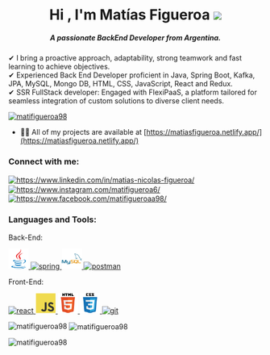 <h1 align="center"><b>Hi , I'm Matías Figueroa </b><img src="https://media.giphy.com/media/hvRJCLFzcasrR4ia7z/giphy.gif" width="35"></h1>
<h5 align="center">A passionate BackEnd Developer from Argentina.</h5>

✔ I bring a proactive approach, adaptability, strong teamwork and fast learning to achieve objectives.<br>
✔ Experienced Back End Developer proficient in Java, Spring Boot, Kafka, JPA, MySQL, Mongo DB, HTML, CSS, JavaScript, React and Redux. <br>
✔ SSR FullStack developer: Engaged with FlexiPaaS, a platform tailored for seamless integration of custom solutions to diverse client needs. <br>

<p align="left"> <a href="https://github.com/ryo-ma/github-profile-trophy"><img src="https://github-profile-trophy.vercel.app/?username=matifigueroa98" alt="matifigueroa98" /></a> </p>

- 👨‍💻 All of my projects are available at [https://matiasfigueroa.netlify.app/](https://matiasfigueroa.netlify.app/)

<h3 align="left">Connect with me:</h3>
<p align="left">
<a href="https://linkedin.com/in/https://www.linkedin.com/in/matias-nicolas-figueroa/" target="blank"><img align="center" src="https://raw.githubusercontent.com/rahuldkjain/github-profile-readme-generator/master/src/images/icons/Social/linked-in-alt.svg" alt="https://www.linkedin.com/in/matias-nicolas-figueroa/" height="30" width="40" /></a>
<a href="https://instagram.com/https://www.instagram.com/matifigueroa6/" target="blank"><img align="center" src="https://raw.githubusercontent.com/rahuldkjain/github-profile-readme-generator/master/src/images/icons/Social/instagram.svg" alt="https://www.instagram.com/matifigueroa6/" height="30" width="40" /></a>
  <a href="https://fb.com/https://www.facebook.com/matifigueroaa98/" target="blank"><img align="center" src="https://raw.githubusercontent.com/rahuldkjain/github-profile-readme-generator/master/src/images/icons/Social/facebook.svg" alt="https://www.facebook.com/matifigueroaa98/" height="30" width="40" /></a>
</p>

<h3 align="left">Languages and Tools:</h3>
<p align="left"> 
  <p align="left">Back-End: </p> 
   <a href="https://www.java.com" target="_blank" rel="noreferrer"> <img src="https://raw.githubusercontent.com/devicons/devicon/master/icons/java/java-original.svg" alt="java" width="40" height="40"/> </a>
   <a href="https://spring.io/" target="_blank" rel="noreferrer"> <img src="https://www.vectorlogo.zone/logos/springio/springio-icon.svg" alt="spring" width="40" height="40"/> </a>
    <a href="https://www.mysql.com/" target="_blank" rel="noreferrer"> <img src="https://raw.githubusercontent.com/devicons/devicon/master/icons/mysql/mysql-original-wordmark.svg" alt="mysql" width="40" height="40"/> </a>
     <a href="https://postman.com" target="_blank" rel="noreferrer"> <img src="https://www.vectorlogo.zone/logos/getpostman/getpostman-icon.svg" alt="postman" width="40" height="40"/> </a>
   <p align="left">Front-End: </p> 
   <a href="https://reactjs.org/" target="_blank" rel="noreferrer"> <img src="https://www.vectorlogo.zone/logos/reactjs/reactjs-icon.svg" alt="react" width="40" height="40"/> </a>
   <a href="https://developer.mozilla.org/en-US/docs/Web/JavaScript" target="_blank" rel="noreferrer"> <img src="https://raw.githubusercontent.com/devicons/devicon/master/icons/javascript/javascript-original.svg" alt="javascript" width="40" height="40"/> </a> 
  <a href="https://www.w3.org/html/" target="_blank" rel="noreferrer"> <img src="https://raw.githubusercontent.com/devicons/devicon/master/icons/html5/html5-original-wordmark.svg" alt="html5" width="40" height="40"/> </a> 
   <a href="https://www.w3schools.com/css/" target="_blank" rel="noreferrer"> <img src="https://raw.githubusercontent.com/devicons/devicon/master/icons/css3/css3-original-wordmark.svg" alt="css3" width="40" height="40"/> </a>  
   <a href="https://git-scm.com/" target="_blank" rel="noreferrer"> <img src="https://www.vectorlogo.zone/logos/git-scm/git-scm-icon.svg" alt="git" width="40" height="40"/> </a> 
 </p>

<p><img align="left" src="https://github-readme-stats.vercel.app/api/top-langs?username=matifigueroa98&show_icons=true&locale=en&layout=compact" alt="matifigueroa98" /></p>

<p>&nbsp;<img align="center" src="https://github-readme-stats.vercel.app/api?username=matifigueroa98&show_icons=true&locale=en" alt="matifigueroa98" /></p>

<p align="left"> <img src="https://komarev.com/ghpvc/?username=matifigueroa98&label=Profile%20views&color=0e75b6&style=flat" alt="matifigueroa98" /> </p>
